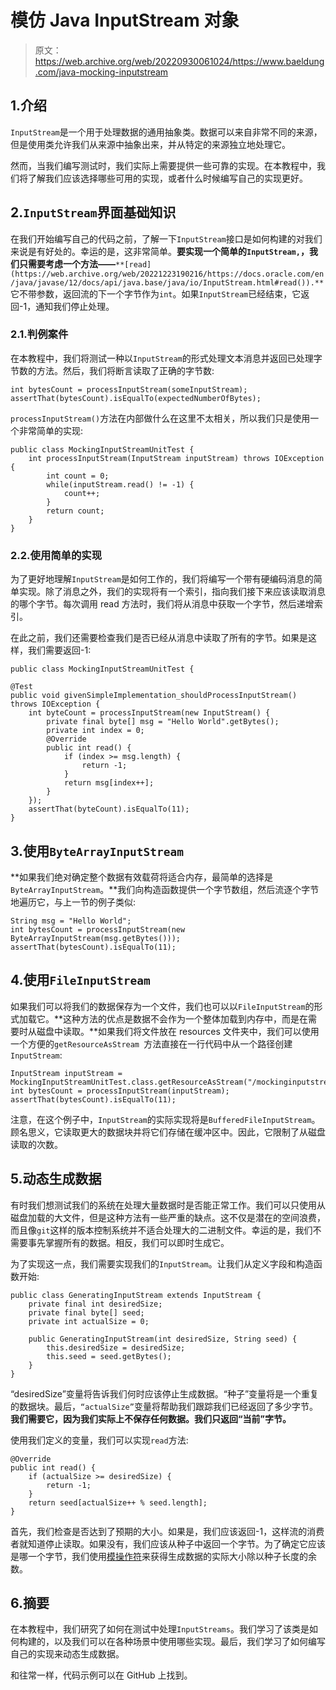 # 模仿 Java InputStream 对象

> 原文：<https://web.archive.org/web/20220930061024/https://www.baeldung.com/java-mocking-inputstream>

## 1.介绍

`InputStream`是一个用于处理数据的通用抽象类。数据可以来自非常不同的来源，但是使用类允许我们从来源中抽象出来，并从特定的来源独立地处理它。

然而，当我们编写测试时，我们实际上需要提供一些可靠的实现。在本教程中，我们将了解我们应该选择哪些可用的实现，或者什么时候编写自己的实现更好。

## 2.`InputStream`界面基础知识

在我们开始编写自己的代码之前，了解一下`InputStream`接口是如何构建的对我们来说是有好处的。幸运的是，这非常简单。**要实现一个简单的`InputStream,`，我们只需要考虑一个方法——**`**[read](https://web.archive.org/web/20221223190216/https://docs.oracle.com/en/java/javase/12/docs/api/java.base/java/io/InputStream.html#read()).**` 它不带参数，返回流的下一个字节作为`int`。如果`InputStream`已经结束，它返回-1，通知我们停止处理。

### 2.1.判例案件

在本教程中，我们将测试一种以`InputStream`的形式处理文本消息并返回已处理字节数的方法。然后，我们将断言读取了正确的字节数:

```
int bytesCount = processInputStream(someInputStream);
assertThat(bytesCount).isEqualTo(expectedNumberOfBytes);
```

`processInputStream()`方法在内部做什么在这里不太相关，所以我们只是使用一个非常简单的实现:

```
public class MockingInputStreamUnitTest { 
    int processInputStream(InputStream inputStream) throws IOException {
        int count = 0;
        while(inputStream.read() != -1) {
            count++;
        }
        return count;
    }
}
```

### 2.2.使用简单的实现

为了更好地理解`InputStream`是如何工作的，我们将编写一个带有硬编码消息的简单实现。除了消息之外，我们的实现将有一个索引，指向我们接下来应该读取消息的哪个字节。每次调用 read 方法时，我们将从消息中获取一个字节，然后递增索引。

在此之前，我们还需要检查我们是否已经从消息中读取了所有的字节。如果是这样，我们需要返回-1:

```
public class MockingInputStreamUnitTest {

@Test
public void givenSimpleImplementation_shouldProcessInputStream() throws IOException {
    int byteCount = processInputStream(new InputStream() {
        private final byte[] msg = "Hello World".getBytes();
        private int index = 0;
        @Override
        public int read() {
            if (index >= msg.length) {
                return -1;
            }
            return msg[index++];
        }
    });
    assertThat(byteCount).isEqualTo(11);
}
```

## 3.使用`ByteArrayInputStream`

**如果我们绝对确定整个数据有效载荷将适合内存，最简单的选择是`ByteArrayInputStream`。**我们向构造函数提供一个字节数组，然后流逐个字节地遍历它，与上一节的例子类似:

```
String msg = "Hello World";
int bytesCount = processInputStream(new ByteArrayInputStream(msg.getBytes()));
assertThat(bytesCount).isEqualTo(11);
```

## 4.使用`FileInputStream`

如果我们可以将我们的数据保存为一个文件，我们也可以以`FileInputStream`的形式加载它。**这种方法的优点是数据不会作为一个整体加载到内存中，而是在需要时从磁盘中读取。**如果我们将文件放在 resources 文件夹中，我们可以使用一个方便的`getResourceAsStream `方法直接在一行代码中从一个路径创建`InputStream`:

```
InputStream inputStream = MockingInputStreamUnitTest.class.getResourceAsStream("/mockinginputstreams/msg.txt");
int bytesCount = processInputStream(inputStream);
assertThat(bytesCount).isEqualTo(11);
```

注意，在这个例子中，`InputStream`的实际实现将是`BufferedFileInputStream`。顾名思义，它读取更大的数据块并将它们存储在缓冲区中。因此，它限制了从磁盘读取的次数。

## 5.动态生成数据

有时我们想测试我们的系统在处理大量数据时是否能正常工作。我们可以只使用从磁盘加载的大文件，但是这种方法有一些严重的缺点。这不仅是潜在的空间浪费，而且像`git`这样的版本控制系统并不适合处理大的二进制文件。幸运的是，我们不需要事先掌握所有的数据。相反，我们可以即时生成它。

为了实现这一点，我们需要实现我们的`InputStream`。让我们从定义字段和构造函数开始:

```
public class GeneratingInputStream extends InputStream {
    private final int desiredSize;
    private final byte[] seed;
    private int actualSize = 0;

    public GeneratingInputStream(int desiredSize, String seed) {
        this.desiredSize = desiredSize;
        this.seed = seed.getBytes();
    }
}
```

“desiredSize”变量将告诉我们何时应该停止生成数据。“种子”变量将是一个重复的数据块。最后，`“actualSize”`变量将帮助我们跟踪我们已经返回了多少字节。**我们需要它，因为我们实际上不保存任何数据。我们只返回“当前”字节。**

使用我们定义的变量，我们可以实现`read`方法:

```
@Override
public int read() {
    if (actualSize >= desiredSize) {
        return -1;
    }
    return seed[actualSize++ % seed.length];
}
```

首先，我们检查是否达到了预期的大小。如果是，我们应该返回-1，这样流的消费者就知道停止读取。如果没有，我们应该从种子中返回一个字节。为了确定它应该是哪一个字节，我们使用[模操作符](/web/20221223190216/https://www.baeldung.com/modulo-java)来获得生成数据的实际大小除以种子长度的余数。

## 6.摘要

在本教程中，我们研究了如何在测试中处理`InputStreams`。我们学习了该类是如何构建的，以及我们可以在各种场景中使用哪些实现。最后，我们学习了如何编写自己的实现来动态生成数据。

和往常一样，代码示例可以在 GitHub 上找到。